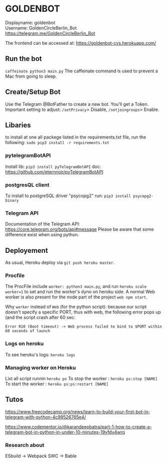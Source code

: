 # GOLDENBOT
Displayname: goldenbot <br/>
Username: GoldenCircleBerlin_Bot <br/>
https://telegram.me/GoldenCircleBerlin_Bot <br/>

The frontend can be accessed at: https://goldenbot-cvs.herokuapp.com/

## Run the bot
`caffeinate python3 main.py`
The caffeinate command is used to prevent a Mac from going to sleep.

## Create/Setup Bot
Use the Telegram @BotFather to create a new bot. You'll get a Token. 
Important setting to adjust: `/setPrivacy`> Disable, `/setjoingroups`> Enable.

## Libaries
to install at one all packege listed in the requirements.txt file, run the following: `sudo pip3 install -r requirements.txt`

### pytelegramBotAPI
Install lib: `pip3 install pyTelegramBotAPI`
doc: https://github.com/eternnoir/pyTelegramBotAPI
### postgresQL client
To install to postgreSQL driver "psycopg2" run: `pip3 install psycopg2-binary`
### Telegram API
Documentation of the Telegram API: https://core.telegram.org/bots/api#message
Please be aware that some difference exist when using python. 

## Deployement
As usual, Heroku deploy via `git push heroku master`.

### Procfile
The ProcFile include `worker: python3 main.py`, and run `heroku scale worker=1` to set and run the worker's dyno on heroku side. 
A normal Web worker is also present for the node part of the project `web npm start`.

Why `worker` instead of `Web` (for the python script): because our script doesn't specify a specific PORT, thus with web, the following error pops up (and the script crash after 60 sec:
```
Error R10 (Boot timeout) -> Web process failed to bind to $PORT within 60 seconds of launch
```
### Logs on heroku
To see heroku's logs: `heroku logs`

### Managing worker on Heroku
List all script runnin `heroku ps`
To stop the worker : `heroku ps:stop [NAME]`
To start the worker : `heroku ps:ps:restart [NAME]`


## Tutos 
https://www.freecodecamp.org/news/learn-to-build-your-first-bot-in-telegram-with-python-4c99526765e4/

https://www.codementor.io/@karandeepbatra/part-1-how-to-create-a-telegram-bot-in-python-in-under-10-minutes-19yfdv4wrq


### Research about
ESbuild -> Webpack
SWC -> Bable 